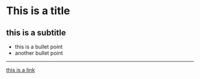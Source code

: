 <!-- Licensed under the MIT License. -->

# This is a title

## this is a subtitle

- this is a bullet point
- another bullet point

---
[this is a link](http://www.google.com)